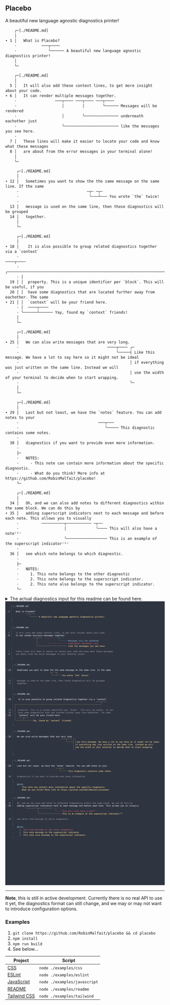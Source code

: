 ## Placebo

A beautiful new language agnostic diagnostics printer!

```
    ┌─[./README.md]
    │
∙ 1 │   What is Placebo?
    ·           ───┬────
    ·              ╰────── A beautiful new language agnostic diagnostics printer!
    │
    └─
```

```
    ┌─[./README.md]
    │
  5 │   It will also add these context lines, to get more insight about your code.
∙ 6 │   It can render multiple messages together.
    ·                 ───┬──── ───┬──── ───┬────
    ·                    │        │        ╰────── Messages will be rendered
    ·                    │        ╰─────────────── underneath eachother just
    ·                    ╰──────────────────────── like the messages you see here.
    ·
  7 │   These lines will make it easier to locate your code and know what these messages
  8 │   are about from the error messages in your terminal alone!
    │
    └─
```

```
     ┌─[./README.md]
     │
∙ 12 │   Sometimes you want to show the the same message on the same line. If the same
     ·                              ─┬─ ─┬─
     ·                               ╰───┴─── You wrote `the` twice!
     ·
  13 │   message is used on the same line, then those diagnostics will be grouped
  14 │   together.
     │
     └─
```

```
     ┌─[./README.md]
     │
∙ 18 │    It is also possible to group related diagnostics together via a `context`
     ·                                                                    ────┬────
     · ╭──────────────────────────────────────────────────────────────────────╯
     · │
  19 │ │  property. This is a unique identifier per `block`. This will be useful, if you
  20 │ │  have some diagnostics that are located further away from eachother. The same
∙ 21 │ │  `context` will be your friend here.
     · │  ────┬────
     · ╰──────┴────── Yay, found my `context` friends!
     │
     └─
```

```
     ┌─[./README.md]
     │
∙ 25 │   We can also write messages that are very long.
     ·                                       ────┬──── ╭─
     ·                                           ╰─────┤ Like this message. We have a lot to say here so it might not be ideal
     ·                                                 │ if everything was just written on the same line. Instead we will
     ·                                                 │ use the width of your terminal to decide when to start wrapping.
     ·                                                 ╰─
     │
     └─
```

```
     ┌─[./README.md]
     │
∙ 29 │   Last but not least, we have the `notes` feature. You can add notes to your
     ·                                   ───┬───
     ·                                      ╰───── This diagnostic contains some notes.
     ·
  30 │   diagnostics if you want to provide even more information.
     ·
     ├─
     ·   NOTES:
     ·     - This note can contain more information about the specific diagnostic.
     ·     - What do you think? More info at https://github.com/RobinMalfait/placebo!
     └─
```

```
     ┌─[./README.md]
     │
  34 │   Oh, and we can also add notes to different diagnostics within the same block. We can do this by
∙ 35 │   adding superscript indicators next to each message and before each note. This allows you to visually
     ·          ──────────┬─────────── ─┬──
     ·                    │             ╰──── This will also have a note⁽¹⁾
     ·                    ╰────────────────── This is an example of the superscript indicator⁽²⁾
     ·
  36 │   see which note belongs to which diagnostic.
     ·
     ├─
     ·   NOTES:
     ·     1. This note belongs to the other diagnostic
     ·     2. This note belongs to the superscript indicator.
     ·     2. This note also belongs to the superscript indicator.
     └─
```

<details>

<summary>The actual diagnostics input for this readme can be found here.</summary>

```json
[
  {
    "file": "README.md",
    "message": "A beautiful new language agnostic diagnostics printer!",
    "loc": {
      "row": 1,
      "col": 9,
      "len": 8
    }
  },
  {
    "file": "README.md",
    "message": "Messages will be rendered",
    "loc": {
      "row": 6,
      "col": 33,
      "len": 8
    },
    "block": "70304f08-0d29-4634-a659-06ae8bfb7d8e"
  },
  {
    "file": "README.md",
    "message": "underneath eachother just",
    "loc": {
      "row": 6,
      "col": 24,
      "len": 8
    },
    "block": "70304f08-0d29-4634-a659-06ae8bfb7d8e"
  },
  {
    "file": "README.md",
    "message": "like the messages you see here.",
    "loc": {
      "row": 6,
      "col": 15,
      "len": 8
    },
    "block": "70304f08-0d29-4634-a659-06ae8bfb7d8e"
  },
  {
    "file": "README.md",
    "message": "You wrote `the` twice!",
    "loc": {
      "row": 12,
      "col": 28,
      "len": 3
    },
    "block": "288a9911-a541-40fc-8d91-0769d61bfc7d"
  },
  {
    "file": "README.md",
    "message": "You wrote `the` twice!",
    "loc": {
      "row": 12,
      "col": 32,
      "len": 3
    },
    "block": "288a9911-a541-40fc-8d91-0769d61bfc7d"
  },
  {
    "file": "README.md",
    "message": "Yay, found my `context` friends!",
    "loc": {
      "row": 18,
      "col": 65,
      "len": 9
    },
    "block": "7e5172ec-5602-46f3-b1d8-43f88a58e008",
    "context": "eb2a53ff-5cfe-4199-86ee-e5da4e997597"
  },
  {
    "file": "README.md",
    "message": "Yay, found my `context` friends!",
    "loc": {
      "row": 21,
      "col": 1,
      "len": 9
    },
    "block": "7e5172ec-5602-46f3-b1d8-43f88a58e008",
    "context": "eb2a53ff-5cfe-4199-86ee-e5da4e997597"
  },
  {
    "file": "README.md",
    "message": "Like this message. We have a lot to say here so it might not be ideal if everything was just written on the same line. Instead we will use the width of your terminal to decide when to start wrapping.",
    "loc": {
      "row": 25,
      "col": 37,
      "len": 9
    }
  },
  {
    "file": "README.md",
    "message": "This diagnostic contains some notes.",
    "loc": {
      "row": 29,
      "col": 33,
      "len": 7
    },
    "notes": [
      "This note can contain more information about the specific diagnostic.",
      "What do you think? More info at https://github.com/RobinMalfait/placebo!"
    ]
  },
  {
    "file": "README.md",
    "message": "This is an example of the superscript indicator",
    "loc": {
      "row": 35,
      "col": 8,
      "len": 22
    },
    "block": "8c9faddb-49f4-4a72-8df5-9316b14ff542",
    "notes": [
      "This note belongs to the superscript indicator.",
      "This note also belongs to the superscript indicator."
    ]
  },
  {
    "file": "README.md",
    "message": "This will also have a note",
    "loc": {
      "row": 35,
      "col": 31,
      "len": 4
    },
    "block": "8c9faddb-49f4-4a72-8df5-9316b14ff542",
    "notes": ["This note belongs to the other diagnostic"]
  }
]
```

</details>

<img src="./images/example-screenshot.png" />

---

**Note**, this is still in active development. Currently there is no real API
to use it yet, the diagnostics format can still change, and we may or may not
want to introduce configuration options.

### Examples

1. `git clone https://github.com/RobinMalfait/placebo && cd placebo`
2. `npm install`
3. `npm run build`
4. See below...

| Project                                        | Script                       |
| ---------------------------------------------- | ---------------------------- |
| [CSS](./examples/css/README.txt)               | `node ./examples/css`        |
| [ESLint](./examples/eslint/README.txt)         | `node ./examples/eslint`     |
| [JavaScript](./examples/javascript/README.txt) | `node ./examples/javascript` |
| [README](./examples/readme/README.txt)         | `node ./examples/readme`     |
| [Tailwind CSS](./examples/tailwind/README.txt) | `node ./examples/tailwind`   |
